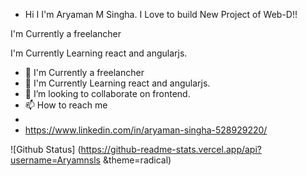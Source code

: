 - Hi I I'm Aryaman M Singha. I Love to build New Project of Web-D!!

I'm Currently a freelancher

I'm Currently Learning react and angularjs.
- 👀 I'm Currently a freelancher
- 🌱 I'm Currently Learning react and angularjs.
- 💞️ I’m looking to collaborate on frontend.
- 📫 How to reach me 
- 
- https://www.linkedin.com/in/aryaman-singha-528929220/

![Github Status] (https://github-readme-stats.vercel.app/api?username=Aryamnsls &theme=radical)
